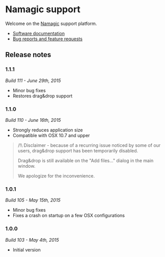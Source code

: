 # Namagic support

Welcome on the [Namagic](http://www.namagicapp.com) support platform.

* [Software documentation](https://github.com/namagicapp/support/wiki)
* [Bug reports and feature requests](https://github.com/namagicapp/support/issues)

## Release notes

### 1.1.1

*Build 111 - June 29th, 2015*

* Minor bug fixes
* Restores drag&drop support

### 1.1.0

*Build 110 - June 16th, 2015*

* Strongly reduces application size
* Compatible with OSX 10.7 and upper

> /!\ Disclaimer - because of a recurring issue noticed by some of our users, drag&drop support has been temporarily disabled.
>
> Drag&drop is still available on the "Add files..." dialog in the main window.
>
> We apologize for the inconvenience.

### 1.0.1

*Build 105 - May 15th, 2015*

* Minor bug fixes
* Fixes a crash on startup on a few OSX configurations

### 1.0.0

*Build 103 - May 4th, 2015*

* Initial version
